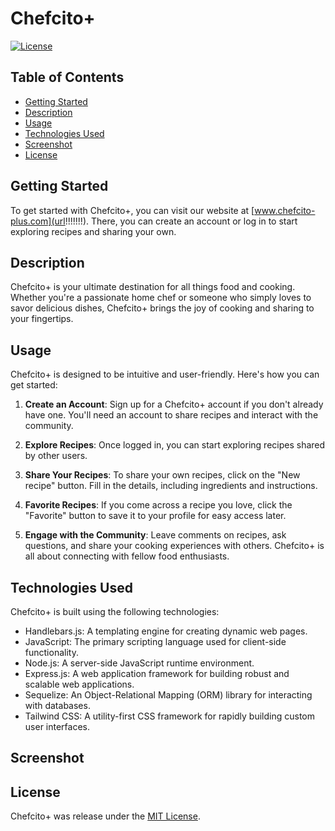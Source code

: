 # Chefcito+

[![License](https://img.shields.io/badge/License-MIT-blue.svg)](https://opensource.org/licenses/MIT)

## Table of Contents

- [Getting Started](#getting-started)
- [Description](#description)
- [Usage](#usage)
- [Technologies Used](#technologies-used)
- [Screenshot](#screenshot)
- [License](#license)

## Getting Started

To get started with Chefcito+, you can visit our website at [www.chefcito-plus.com](url!!!!!!!). There, you can create an account or log in to start exploring recipes and sharing your own.

## Description

Chefcito+ is your ultimate destination for all things food and cooking. Whether you're a passionate home chef or someone who simply loves to savor delicious dishes, Chefcito+ brings the joy of cooking and sharing to your fingertips.

## Usage

Chefcito+ is designed to be intuitive and user-friendly. Here's how you can get started:

1. **Create an Account**: Sign up for a Chefcito+ account if you don't already have one. You'll need an account to share recipes and interact with the community.

2. **Explore Recipes**: Once logged in, you can start exploring recipes shared by other users.

3. **Share Your Recipes**: To share your own recipes, click on the "New recipe" button. Fill in the details, including ingredients and instructions.

4. **Favorite Recipes**: If you come across a recipe you love, click the "Favorite" button to save it to your profile for easy access later.

5. **Engage with the Community**: Leave comments on recipes, ask questions, and share your cooking experiences with others. Chefcito+ is all about connecting with fellow food enthusiasts.

## Technologies Used

Chefcito+ is built using the following technologies:

- Handlebars.js: A templating engine for creating dynamic web pages.
- JavaScript: The primary scripting language used for client-side functionality.
- Node.js: A server-side JavaScript runtime environment.
- Express.js: A web application framework for building robust and scalable web applications.
- Sequelize: An Object-Relational Mapping (ORM) library for interacting with databases.
- Tailwind CSS: A utility-first CSS framework for rapidly building custom user interfaces.

## Screenshot

## License

Chefcito+ was release under the [MIT License](https://opensource.org/licenses/MIT).
